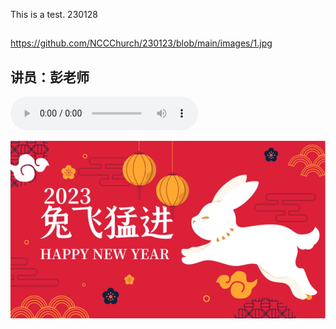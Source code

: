 This is a test.  230128

##
https://github.com/NCCChurch/230123/blob/main/images/1.jpg

## 讲员：彭老师
<audio controls src="https://github.com/NCCChurch/230123/blob/main/230123.mp3"></audio>

![](https://github.com/NCCChurch/230123/blob/main/images/1.jpg)
